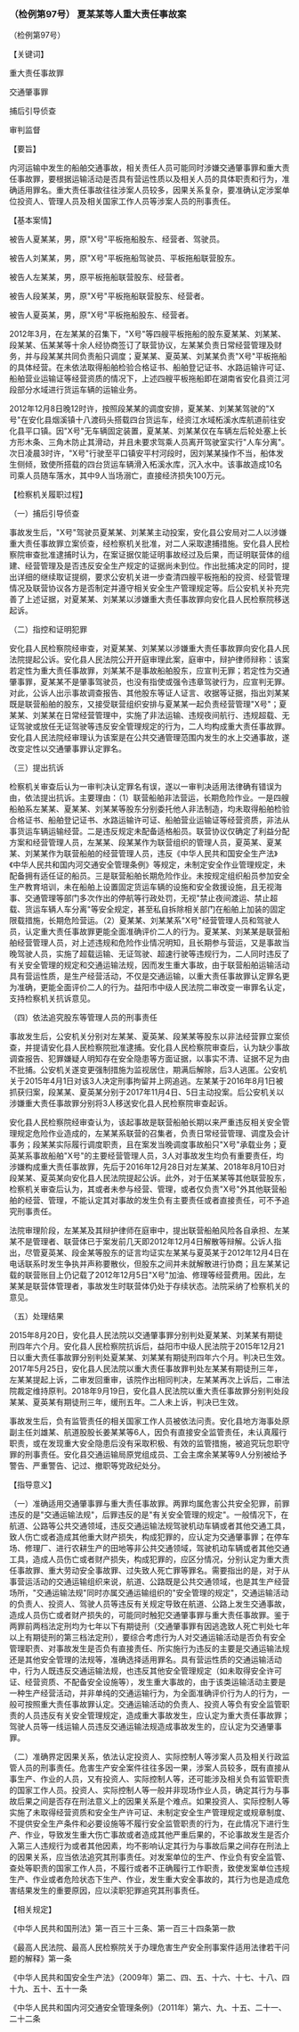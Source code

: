 ### （检例第97号） 夏某某等人重大责任事故案

（检例第97号）

【关键词】

重大责任事故罪

交通肇事罪

捕后引导侦查

审判监督

【要旨】

内河运输中发生的船舶交通事故，相关责任人员可能同时涉嫌交通肇事罪和重大责任事故罪，要根据运输活动是否具有营运性质以及相关人员的具体职责和行为，准确适用罪名。重大责任事故往往涉案人员较多，因果关系复杂，要准确认定涉案单位投资人、管理人员及相关国家工作人员等涉案人员的刑事责任。

【基本案情】

被告人夏某某，男，原"X号"平板拖船股东、经营者、驾驶员。

被告人刘某某，男，原"X号"平板拖船驾驶员、平板拖船联营股东。

被告人左某某，男，原平板拖船联营股东、经营者。

被告人段某某，男，原"X号"平板拖船联营股东、经营者。

被告人夏英某，男，原"X号"平板拖船股东、经营者。

2012年3月，在左某某的召集下，"X号"等四艘平板拖船的股东夏某某、刘某某、段某某、伍某某等十余人经协商签订了联营协议，左某某负责日常经营管理及财务，并与段某某共同负责船只调度；夏某某、夏英某、刘某某负责"X号"平板拖船的具体经营。在未依法取得船舶检验合格证书、船舶登记证书、水路运输许可证、船舶营业运输证等经营资质的情况下，上述四艘平板拖船即在湖南省安化县资江河段部分水域进行货运车辆的运输业务。

2012年12月8日晚12时许，按照段某某的调度安排，夏某某、刘某某驾驶的"X号"在安化县烟溪镇十八渡码头搭载四台货运车，经资江水域柘溪水库航道前往安化县平口镇。因"X号"无车辆固定装置，夏某某、刘某某仅在车辆左后轮处塞上长方形木条、三角木防止其滑动，并且未要求驾乘人员离开驾驶室实行"人车分离"。次日凌晨3时许，"X号"行驶至平口镇安平村河段时，因刘某某操作不当，船体发生侧倾，致使所搭载的四台货运车辆滑入柘溪水库，沉入水中。该事故造成10名司乘人员随车落水，其中9人当场溺亡，直接经济损失100万元。

【检察机关履职过程】

（一）捕后引导侦查

事故发生后，"X号"驾驶员夏某某、刘某某主动投案，安化县公安局对二人以涉嫌重大责任事故罪立案侦查，经检察机关批准，对二人采取逮捕措施。安化县人民检察院审查批准逮捕时认为，在案证据仅能证明事故经过及后果，而证明联营体的组建、经营管理及是否违反安全生产规定的证据尚未到位。作出批捕决定的同时，提出详细的继续取证提纲，要求公安机关进一步查清四艘平板拖船的投资、经营管理情况及联营协议各方是否制定并遵守相关安全生产管理规定等。后公安机关补充完善了上述证据，对夏某某、刘某某以涉嫌重大责任事故罪向安化县人民检察院移送起诉。

（二）指控和证明犯罪

安化县人民检察院经审查，对夏某某、刘某某以涉嫌重大责任事故罪向安化县人民法院提起公诉。安化县人民法院公开开庭审理此案，庭审中，辩护律师辩称：该案若定性为重大责任事故罪，刘某某不是事故船舶股东，应宣判无罪；若定性为交通肇事罪，夏某某不是肇事驾驶员，也没有指使或强令违章驾驶行为，应宣判无罪。对此，公诉人出示事故调查报告、其他股东等证人证言、收据等证据，指出刘某某既是联营船舶的股东，又接受联营组织安排与夏某某一起负责经营管理"X号"；夏某某、刘某某在日常经营管理中，实施了非法运输、违规夜间航行、违规超载、无证驾驶或放任无证驾驶等违反安全管理规定的行为，二人均构成重大责任事故罪。安化县人民法院经审理认为该案是在公共交通管理范围内发生的水上交通事故，遂改变定性以交通肇事罪认定罪名。

（三）提出抗诉

检察机关审查后认为一审判决认定罪名有误，遂以一审判决适用法律确有错误为由，依法提出抗诉。主要理由：（1）联营船舶非法营运，长期危险作业。一是四艘船舶系左某某、夏某某、刘某某等股东分别委托他人非法制造，均未取得船舶检验合格证书、船舶登记证书、水路运输许可证、船舶营业运输证等经营资质，非法从事货运车辆运输经营。二是违反规定未配备适格船员。联营协议仅确定了利益分配方案和经营管理人员，左某某、段某某作为联营组织的管理人员，夏英某、夏某某、刘某某作为联营船舶的经营管理人员，违反《中华人民共和国安全生产法》《中华人民共和国内河交通安全管理条例》等规定，未制定安全作业管理规定，未配备拥有适任证的船员。三是联营船舶长期危险作业。未按规定组织船员参加安全生产教育培训，未在船舶上设置固定货运车辆的设施和安全救援设施，且无视海事、交通管理等部门多次作出的停航等行政处罚，无视"禁止夜间渡运、禁止超载、货运车辆人车分离"等安全规定，甚至私自拆除相关部门在船舶上加装的固定限载措施，长期危险营运。（2）夏某某、刘某某系"X号"经营管理人员和驾驶人员，认定重大责任事故罪更能全面准确评价二人的行为。夏某某、刘某某是联营船舶经营管理人员，对上述违规和危险作业情况明知，且长期参与营运，又是事故当晚驾驶人员，实施了超载运输、无证驾驶、超速行驶等违规行为，二人同时违反了有关安全管理的规定和交通运输法规，因而发生重大事故，由于联营船舶运输活动具有营运性质，是生产经营活动，不仅是交通运输，以重大责任事故罪认定罪名更为准确，更能全面评价二人的行为。益阳市中级人民法院二审改变一审罪名认定，支持检察机关抗诉意见。

（四）依法追究股东等管理人员的刑事责任

事故发生后，公安机关分别对左某某、夏英某、段某某等股东以非法经营罪立案侦查，并提请安化县人民检察院批准逮捕。安化县人民检察院审查后，认为缺少事故调查报告、犯罪嫌疑人明知存在安全隐患等方面证据，以事实不清、证据不足为由不批捕。公安机关遂变更强制措施为监视居住，期满后解除，后3人逃匿。公安机关于2015年4月1日对该3人决定刑事拘留并上网追逃。左某某于2016年8月1日被抓获归案，段某某、夏英某分别于2017年11月4日、5日主动投案。后公安机关以涉嫌重大责任事故罪分别将3人移送安化县人民检察院审查起诉。

安化县人民检察院经审查认为，该起事故是联营船舶长期以来严重违反相关安全管理规定危险作业造成的，左某某系联营的召集者，负责日常经营管理、调度及会计事务；段某某实际履行调度职责，且在案发当晚调度事故船只"X号"承载业务；夏英某系事故船舶"X号"的主要经营管理人员，3人对事故发生均负有重要责任，均涉嫌构成重大责任事故罪，先后于2016年12月28日对左某某、2018年8月10日对段某某、夏英某向安化县人民法院提起公诉。此外，对于伍某某等其他联营股东，检察机关审查后认为，其或者未参与经营、管理，或者仅负责"X号"外其他联营船舶的经营、管理，不能认定其对事故的发生负有主要责任或者直接责任，可不予追究刑事责任。

法院审理阶段，左某某及其辩护律师在庭审中，提出联营船舶风险各自承担、左某某不是管理者、联营体已于案发前几天即2012年12月4日解散等辩解。公诉人指出，尽管夏英某、段金某等股东的证言均证实左某某与夏英某于2012年12月4日在电话联系时发生争执并声称要散伙，但股东之间并未就解散进行协商；且左某某记载的联营账目上仍记载了2012年12月5日"X号"加油、修理等经营费用。因此，左某某是联营体管理者，事故发生时联营体仍处于存续状态。法院采纳了检察机关的意见。

（五）处理结果

2015年8月20日，安化县人民法院以交通肇事罪分别判处夏某某、刘某某有期徒刑四年六个月。安化县人民检察院抗诉后，益阳市中级人民法院于2015年12月21日以重大责任事故罪分别判处夏某某、刘某某有期徒刑四年六个月。判决已生效。2017年5月25日，安化县人民法院以重大责任事故罪判处左某某有期徒刑三年，左某某提起上诉，二审发回重审，该院作出相同判决，左某某再次上诉后，二审法院裁定维持原判。2018年9月19日，安化县人民法院以重大责任事故罪分别判处段某某、夏英某有期徒刑三年，缓刑五年。二人未上诉，判决已生效。

事故发生后，负有监管责任的相关国家工作人员被依法问责。安化县地方海事处原副主任刘雄某、航道股股长姜某某等6人，因负有直接安全监管责任，未认真履行职责，或在发现重大安全隐患后没有采取积极、有效的监管措施，被追究玩忽职守罪的刑事责任。安化县交通运输局原党组成员、工会主席余某某等9人分别被给予警告、严重警告、记过、撤职等党政纪处分。

【指导意义】

（一）准确适用交通肇事罪与重大责任事故罪。两罪均属危害公共安全犯罪，前罪违反的是"交通运输法规"，后罪违反的是"有关安全管理的规定"。一般情况下，在航道、公路等公共交通领域，违反交通运输法规驾驶机动车辆或者其他交通工具，致人伤亡或者造成其他重大财产损失，构成犯罪的，应认定为交通肇事罪；在停车场、修理厂、进行农耕生产的田地等非公共交通领域，驾驶机动车辆或者其他交通工具，造成人员伤亡或者财产损失，构成犯罪的，应区分情况，分别认定为重大责任事故罪、重大劳动安全事故罪、过失致人死亡罪等罪名。需要指出的是，对于从事营运活动的交通运输组织来说，航道、公路既是公共交通领域，也是其生产经营场所，"交通运输法规"同时亦属交通运输组织的"安全管理的规定"，交通运输活动的负责人、投资人、驾驶人员等违反有关规定导致在航道、公路上发生交通事故，造成人员伤亡或者财产损失的，可能同时触犯交通肇事罪与重大责任事故罪。鉴于两罪前两档法定刑均为七年以下有期徒刑（交通肇事罪有因逃逸致人死亡判处七年以上有期徒刑的第三档法定刑），要综合考虑行为人对交通运输活动是否负有安全管理职责、对事故发生是否负有直接责任、所实施行为违反的主要是交通运输法规还是其他安全管理的法规等，准确选择适用罪名。具有营运性质的交通运输活动中，行为人既违反交通运输法规，也违反其他安全管理规定（如未取得安全许可证、经营资质、不配备安全设施等），发生重大事故的，由于该类运输活动主要是一种生产经营活动，并非单纯的交通运输行为，为全面准确评价行为人的行为，一般可按照重大责任事故罪认定。交通运输活动的负责人、投资人等负有安全监管职责的人员违反有关安全管理规定，造成重大事故发生，应认定为重大责任事故罪；驾驶人员等一线运输人员违反交通运输法规造成事故发生的，应认定为交通肇事罪。

（二）准确界定因果关系，依法认定投资人、实际控制人等涉案人员及相关行政监管人员的刑事责任。危害生产安全案件往往多因一果，涉案人员较多，既有直接从事生产、作业的人员，又有投资人、实际控制人等，还可能涉及相关负有监管职责的国家工作人员。投资人、实际控制人等一般并非现场作业人员，确定其行为与事故后果之间是否存在刑法意义上的因果关系是个难点。如果投资人、实际控制人等实施了未取得经营资质和安全生产许可证、未制定安全生产管理规定或规章制度、不提供安全生产条件和必要设施等不履行安全监管职责的行为，在此情况下进行生产、作业，导致发生重大伤亡事故或者造成其他严重后果的，不论事故发生是否介入第三人违规行为或者其他因素，均不影响认定其行为与事故后果之间存在刑法上的因果关系，应当依法追究其刑事责任。对发案单位的生产、作业负有安全监管、查处等职责的国家工作人员，不履行或者不正确履行工作职责，致使发案单位违规生产、作业或者危险状态下生产、作业，发生重大安全事故的，其行为也是造成危害结果发生的重要原因，应以渎职犯罪追究其刑事责任。

【相关规定】

《中华人民共和国刑法》第一百三十三条、第一百三十四条第一款

《最高人民法院、最高人民检察院关于办理危害生产安全刑事案件适用法律若干问题的解释》第一条

《中华人民共和国安全生产法》（2009年）第二、四、五、十六、十七、十八、四十九、五十、五十一条

《中华人民共和国内河交通安全管理条例》（2011年）第六、九、十五、二十一、二十二条

